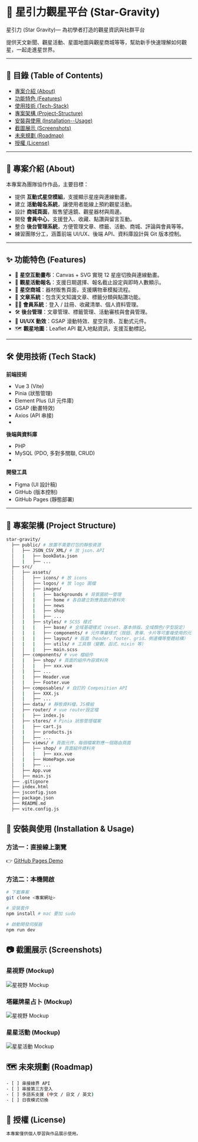 # 🌌 星引力觀星平台 (Star-Gravity)

星引力 (Star Gravity)— 為初學者打造的觀星資訊與社群平台

提供天文新聞、觀星活動、星圖地圖與觀星商城等等，幫助新手快速理解如何觀星，一起走進星世界。  

---

## 📌 目錄 (Table of Contents)
- [專案介紹 (About)](#-專案介紹-about)
- [功能特色 (Features)](#-功能特色-features)
- [使用技術 (Tech-Stack)](#-使用技術-tech-stack)
- [專案架構 (Project-Structure)](#-專案架構-project-structure)
- [安裝與使用 (Installation--Usage)](#-安裝與使用-installation--usage)
- [截圖展示 (Screenshots)](#-截圖展示-screenshots)
- [未來規劃 (Roadmap)](#-未來規劃-roadmap)
- [授權 (License)](#-授權-license)

---

## 📖 專案介紹 (About)

本專案為團隊協作作品，主要目標：  
- 提供 **互動式星空模組**，支援顯示星座與連線動畫。  
- 建立 **活動報名系統**，讓使用者能線上預約觀星活動。  
- 設計 **商城頁面**，販售望遠鏡、觀星器材與周邊。  
- 開發 **會員中心**，支援登入、收藏、點讚與留言互動。  
- 整合 **後台管理系統**，方便管理文章、標籤、活動、商城、評論與會員等等。  
- 練習團隊分工，涵蓋前端 UI/UX、後端 API、資料庫設計與 Git 版本控制。

---

## ✨ 功能特色 (Features)

- 🌟 **星空互動畫布**：Canvas + SVG 實現 12 星座切換與連線動畫。  
- 📅 **觀星活動報名**：支援日期選擇、報名截止設定與即時人數顯示。  
- 🛒 **星空商城**：器材販售頁面，支援購物車模擬流程。  
- 📝 **文章系統**：包含天文知識文章、標籤分類與點讚功能。  
- 🧑‍💻 **會員系統**：登入 / 註冊、收藏清單、個人資料管理。  
- 🛠  **後台管理**：文章管理、標籤管理、活動審核與會員管理。  
- 🎨 **UI/UX 動效**：GSAP 滾動特效、星空背景、互動式元件。  
- 🗺 **觀星地圖**：Leaflet API 載入地點資訊，支援互動標記。  
---

## 🛠 使用技術 (Tech Stack)

**前端技術**  
- Vue 3 (Vite)  
- Pinia (狀態管理)  
- Element Plus (UI 元件庫)  
- GSAP (動畫特效)  
- Axios (API 串接)
- 
**後端與資料庫**  
- PHP  
- MySQL (PDO, 多對多關聯, CRUD)
- 
**開發工具**  
- Figma (UI 設計稿)  
- GitHub (版本控制)  
- GitHub Pages (靜態部署)  

---

## 📂 專案架構 (Project Structure)

```bash
star-gravity/
  ├── public/ # 放置不需要打包的靜態資源
  │   ├── JSON_CSV_XML/ # 放 json、API
  │   |   ├── bookData.json 
  │   |   ├── ...
  ├── src/
  │   ├── assets/
  │   │   ├── icons/ # 放 icons
  │   │   ├── logos/ # 放 logo 圖檔
  │   │   ├── images/
  │   │   |   ├── backgrounds # 背景圖統一管理
  │   │   |   ├── home # 各自建立對應頁面的資料夾
  │   │   |   ├── news
  │   │   |   ├── shop
  │   │   |   ├── ...
  │   |   ├── styles/ # SCSS 樣式
  │   |   |   ├── base/ # 全域基礎樣式（reset、基本排版、全域顏色/字型設定）
  │   |   |   ├── components/ # 元件專屬樣式（按鈕、表單、卡片等可重複使用的元件）
  │   |   |   ├── layout/ # 版面（header、footer、grid、側邊欄等整體結構）
  │   |   |   ├── utils/ # 工具類（變數、函式、mixin 等）
  │   │   |   ├── main.scss
  │   ├── components/ # vue 檔組件
  │   |   ├── shop/ # 頁面的組件內容資料夾
  │   │   |   ├── xxx.vue
  │   |   ├── ...
  │   |   ├── Header.vue
  │   |   ├── Footer.vue
  │   ├── composables/ # 自訂的 Composition API
  │   |   ├── XXX.js
  │   |   ├── ...
  │   ├── data/ # 靜態資料檔，JS模組
  │   ├── router/ # vue router設定檔
  │   |   ├── index.js
  │   ├── stores/ # Pinia 狀態管理檔案
  │   |   ├── cart.js
  │   |   ├── products.js
  │   |   ├── ...
  │   ├── views/ # 頁面元件，每個檔案對應一個路由頁面
  │   │   ├── shop/ # 頁面組件資料夾
  │   │   |   ├── xxx.vue
  │   |   ├── HomePage.vue
  │   |   ├── ...
  │   ├── App.vue
  │   ├── main.js
  ├── .gitignore
  ├── index.html
  ├── jsconfig.json
  ├── package.json
  ├── README.md
  ├── vite.config.js
```

## 🚀 安裝與使用 (Installation & Usage)

### 方法一：直接線上瀏覽
👉 [GitHub Pages Demo](https://tibamef2e.com/tjd102/g1/)

### 方法二：本機開啟
```bash
# 下載專案
git clone <專案網址>

# 安裝套件
npm install # mac 要加 sudo

# 啟動開發伺服器
npm run dev
```
## 📷 截圖展示 (Screenshots)

### 星視野 (Mockup)
![星視野 Mockup](./src/assets/images/screenshots/GameSkyPageM.png)

### 塔羅牌星占卜 (Mockup)
![星視野 Mockup](./src/assets/images/screenshots/GameCardM.png)

### 星星活動 (Mockup)
![星星活動 Mockup](./src/assets/images/screenshots/ActivityM.png)



## 🗺 未來規劃 (Roadmap)
```bash
- [ ] 串接綠界 API 
- [ ] 串接第三方登入
- [ ] 多語系支援 (中文 / 日文 / 英文)
- [ ] 日夜模式切換
```

## 📜 授權 (License)
```bash
本專案僅供個人學習與作品展示使用。
```
